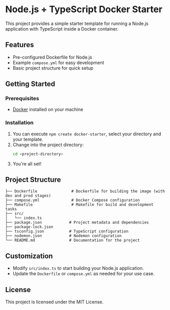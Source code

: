 # Node.js + TypeScript Docker Starter

This project provides a simple starter template for running a Node.js application with TypeScript inside a Docker container.

## Features

- Pre-configured Dockerfile for Node.js
- Example `compose.yml` for easy development
- Basic project structure for quick setup

## Getting Started

### Prerequisites

- [Docker](https://www.docker.com/get-started) installed on your machine

### Installation

1. You can execute `npm create docker-starter`, select your directory and your template.
2. Change into the project directory:
    ```bash
    cd <project-directory>
    ```
3. You're all set!

## Project Structure

```
├── Dockerfile               # Dockerfile for building the image (with dev and prod stages)
├── compose.yml              # Docker Compose configuration
├── Makefile                 # Makefile for build and development tasks
├── src/
│   └── index.ts
├── package.json            # Project metadata and dependencies
├── package-lock.json
├── tsconfig.json           # TypeScript configuration
├── nodemon.json            # Nodemon configuration
└── README.md               # Documentation for the project
```

## Customization

- Modify `src/index.ts` to start building your Node.js application.
- Update the `Dockerfile` or `compose.yml` as needed for your use case.

## License

This project is licensed under the MIT License.
